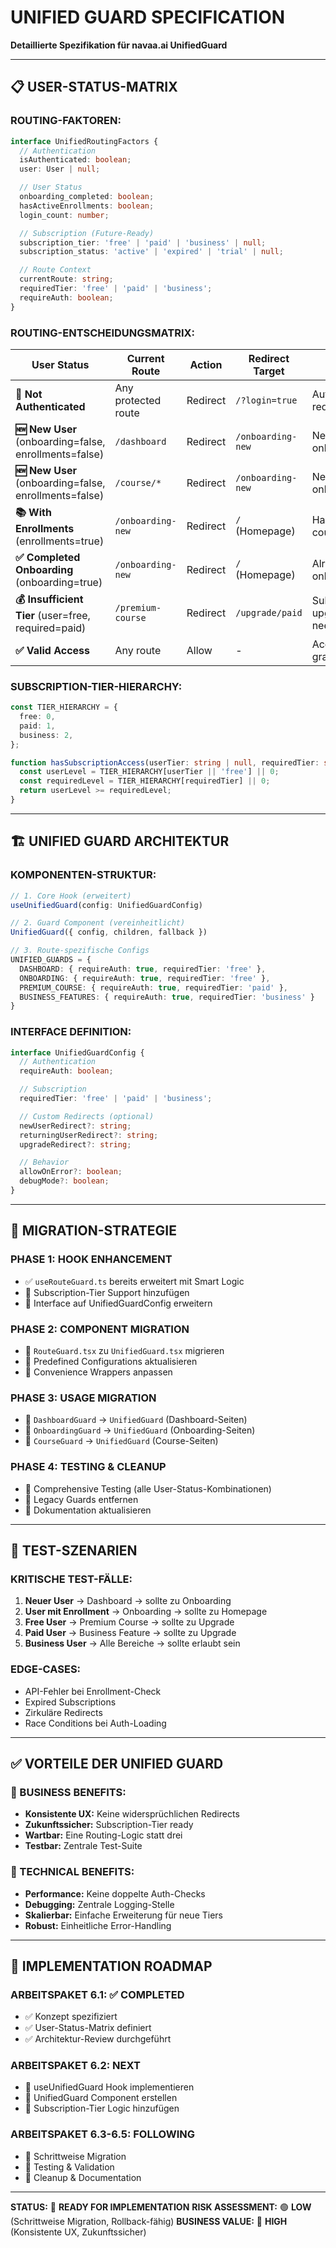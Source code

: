 # UNIFIED GUARD SPECIFICATION

**Detaillierte Spezifikation für navaa.ai UnifiedGuard**

---

## 📋 USER-STATUS-MATRIX

### **ROUTING-FAKTOREN:**

```typescript
interface UnifiedRoutingFactors {
  // Authentication
  isAuthenticated: boolean;
  user: User | null;

  // User Status
  onboarding_completed: boolean;
  hasActiveEnrollments: boolean;
  login_count: number;

  // Subscription (Future-Ready)
  subscription_tier: 'free' | 'paid' | 'business' | null;
  subscription_status: 'active' | 'expired' | 'trial' | null;

  // Route Context
  currentRoute: string;
  requiredTier: 'free' | 'paid' | 'business';
  requireAuth: boolean;
}
```

### **ROUTING-ENTSCHEIDUNGSMATRIX:**

| User Status                                           | Current Route       | Action   | Redirect Target   | Reason                      |
| ----------------------------------------------------- | ------------------- | -------- | ----------------- | --------------------------- |
| **🔐 Not Authenticated**                              | Any protected route | Redirect | `/?login=true`    | Authentication required     |
| **🆕 New User** (onboarding=false, enrollments=false) | `/dashboard`        | Redirect | `/onboarding-new` | Needs onboarding            |
| **🆕 New User** (onboarding=false, enrollments=false) | `/course/*`         | Redirect | `/onboarding-new` | Needs onboarding            |
| **📚 With Enrollments** (enrollments=true)            | `/onboarding-new`   | Redirect | `/` (Homepage)    | Has active courses          |
| **✅ Completed Onboarding** (onboarding=true)         | `/onboarding-new`   | Redirect | `/` (Homepage)    | Already onboarded           |
| **💰 Insufficient Tier** (user=free, required=paid)   | `/premium-course`   | Redirect | `/upgrade/paid`   | Subscription upgrade needed |
| **✅ Valid Access**                                   | Any route           | Allow    | -                 | Access granted              |

### **SUBSCRIPTION-TIER-HIERARCHY:**

```typescript
const TIER_HIERARCHY = {
  free: 0,
  paid: 1,
  business: 2,
};

function hasSubscriptionAccess(userTier: string | null, requiredTier: string): boolean {
  const userLevel = TIER_HIERARCHY[userTier || 'free'] || 0;
  const requiredLevel = TIER_HIERARCHY[requiredTier] || 0;
  return userLevel >= requiredLevel;
}
```

---

## 🏗️ UNIFIED GUARD ARCHITEKTUR

### **KOMPONENTEN-STRUKTUR:**

```typescript
// 1. Core Hook (erweitert)
useUnifiedGuard(config: UnifiedGuardConfig)

// 2. Guard Component (vereinheitlicht)
UnifiedGuard({ config, children, fallback })

// 3. Route-spezifische Configs
UNIFIED_GUARDS = {
  DASHBOARD: { requireAuth: true, requiredTier: 'free' },
  ONBOARDING: { requireAuth: true, requiredTier: 'free' },
  PREMIUM_COURSE: { requireAuth: true, requiredTier: 'paid' },
  BUSINESS_FEATURES: { requireAuth: true, requiredTier: 'business' }
}
```

### **INTERFACE DEFINITION:**

```typescript
interface UnifiedGuardConfig {
  // Authentication
  requireAuth: boolean;

  // Subscription
  requiredTier: 'free' | 'paid' | 'business';

  // Custom Redirects (optional)
  newUserRedirect?: string;
  returningUserRedirect?: string;
  upgradeRedirect?: string;

  // Behavior
  allowOnError?: boolean;
  debugMode?: boolean;
}
```

---

## 🔄 MIGRATION-STRATEGIE

### **PHASE 1: HOOK ENHANCEMENT**

- ✅ `useRouteGuard.ts` bereits erweitert mit Smart Logic
- 🔧 Subscription-Tier Support hinzufügen
- 🔧 Interface auf UnifiedGuardConfig erweitern

### **PHASE 2: COMPONENT MIGRATION**

- 🔧 `RouteGuard.tsx` zu `UnifiedGuard.tsx` migrieren
- 🔧 Predefined Configurations aktualisieren
- 🔧 Convenience Wrappers anpassen

### **PHASE 3: USAGE MIGRATION**

- 🔧 `DashboardGuard` → `UnifiedGuard` (Dashboard-Seiten)
- 🔧 `OnboardingGuard` → `UnifiedGuard` (Onboarding-Seiten)
- 🔧 `CourseGuard` → `UnifiedGuard` (Course-Seiten)

### **PHASE 4: TESTING & CLEANUP**

- 🔧 Comprehensive Testing (alle User-Status-Kombinationen)
- 🔧 Legacy Guards entfernen
- 🔧 Dokumentation aktualisieren

---

## 🧪 TEST-SZENARIEN

### **KRITISCHE TEST-FÄLLE:**

1. **Neuer User** → Dashboard → sollte zu Onboarding
2. **User mit Enrollment** → Onboarding → sollte zu Homepage
3. **Free User** → Premium Course → sollte zu Upgrade
4. **Paid User** → Business Feature → sollte zu Upgrade
5. **Business User** → Alle Bereiche → sollte erlaubt sein

### **EDGE-CASES:**

- API-Fehler bei Enrollment-Check
- Expired Subscriptions
- Zirkuläre Redirects
- Race Conditions bei Auth-Loading

---

## ✅ VORTEILE DER UNIFIED GUARD

### **🎯 BUSINESS BENEFITS:**

- **Konsistente UX:** Keine widersprüchlichen Redirects
- **Zukunftssicher:** Subscription-Tier ready
- **Wartbar:** Eine Routing-Logic statt drei
- **Testbar:** Zentrale Test-Suite

### **🔧 TECHNICAL BENEFITS:**

- **Performance:** Keine doppelte Auth-Checks
- **Debugging:** Zentrale Logging-Stelle
- **Skalierbar:** Einfache Erweiterung für neue Tiers
- **Robust:** Einheitliche Error-Handling

---

## 🚀 IMPLEMENTATION ROADMAP

### **ARBEITSPAKET 6.1: ✅ COMPLETED**

- ✅ Konzept spezifiziert
- ✅ User-Status-Matrix definiert
- ✅ Architektur-Review durchgeführt

### **ARBEITSPAKET 6.2: NEXT**

- 🔧 useUnifiedGuard Hook implementieren
- 🔧 UnifiedGuard Component erstellen
- 🔧 Subscription-Tier Logic hinzufügen

### **ARBEITSPAKET 6.3-6.5: FOLLOWING**

- 🔧 Schrittweise Migration
- 🔧 Testing & Validation
- 🔧 Cleanup & Documentation

---

**STATUS:** 🎯 **READY FOR IMPLEMENTATION**
**RISK ASSESSMENT:** 🟢 **LOW** (Schrittweise Migration, Rollback-fähig)
**BUSINESS VALUE:** 🚀 **HIGH** (Konsistente UX, Zukunftssicher)
